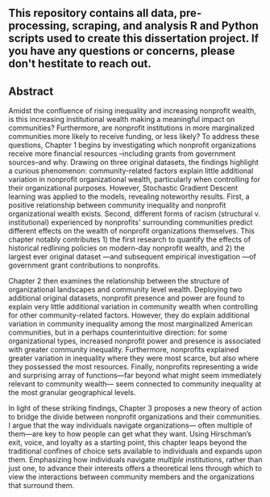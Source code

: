 ## This repository contains all data, pre-processing, scraping, and analysis R and Python scripts used to create this dissertation project. If you have any questions or concerns, please don't hestitate to reach out.

## Abstract

Amidst the confluence of rising inequality and increasing nonprofit wealth, is this increasing institutional wealth making a meaningful impact on communities? Furthermore, are nonprofit institutions in more marginalized communities more likely to receive funding, or less likely? To address these questions, Chapter 1 begins by investigating which nonprofit organizations receive more financial resources –including grants from government sources–and why. Drawing on three original datasets, the findings highlight a curious phenomenon: community-related factors explain little additional variation in nonprofit organizational wealth, particularly when controlling for their organizational purposes. However, Stochastic Gradient Descent learning was applied to the models, revealing noteworthy results. First, a positive relationship between community inequality and nonprofit organizational wealth exists. Second, different forms of racism (structural v. institutional) experienced by nonprofits’ surrounding communities predict different effects on the wealth of nonprofit organizations themselves. This chapter notably contributes 1) the first research to quantify the effects of historical redlining policies on modern-day nonprofit wealth, and 2) the largest ever original dataset —and subsequent empirical investigation —of government grant contributions to nonprofits. 

Chapter 2 then examines the relationship between the structure of organizational landscapes and community level wealth. Deploying two additional original datasets, nonprofit presence and power are found to explain very little additional variation in community wealth when controlling for other community-related factors. However, they do explain additional variation in community inequality among the most marginalized American communities, but in a perhaps counterintuitive direction: for some organizational types, increased nonprofit power and presence is associated with greater community inequality. Furthermore, nonprofits explained greater variation in inequality where they were most scarce, but also where they possessed the most resources. Finally, nonprofits representing a wide and surprising array of functions—far beyond what might seem immediately relevant to community wealth— seem connected to community inequality at the most granular geographical levels. 

In light of these striking findings, Chapter 3 proposes a new theory of action to bridge the divide between nonprofit organizations and their communities. I argue that the way individuals navigate organizations— often multiple of them—are key to how people can get what they want. Using Hirschman’s exit, voice, and loyalty as a starting point, this chapter leaps beyond the traditional confines of choice sets available to individuals and expands upon them. Emphasizing how individuals navigate *multiple* institutions, rather than just one, to advance their interests offers a theoretical lens through which to view the interactions between community members and the organizations that surround them.

